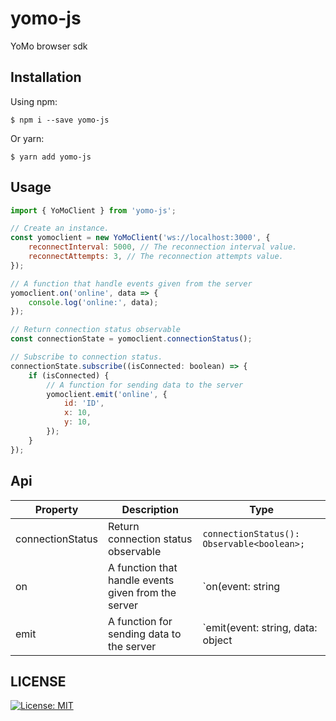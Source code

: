 # yomo-js

YoMo browser sdk

## Installation

Using npm:

```
$ npm i --save yomo-js
```

Or yarn:

```
$ yarn add yomo-js
```

## Usage

```js
import { YoMoClient } from 'yomo-js';

// Create an instance.
const yomoclient = new YoMoClient('ws://localhost:3000', {
    reconnectInterval: 5000, // The reconnection interval value.
    reconnectAttempts: 3, // The reconnection attempts value.
});

// A function that handle events given from the server
yomoclient.on('online', data => {
    console.log('online:', data);
});

// Return connection status observable
const connectionState = yomoclient.connectionStatus();

// Subscribe to connection status.
connectionState.subscribe((isConnected: boolean) => {
    if (isConnected) {
        // A function for sending data to the server
        yomoclient.emit('online', {
            id: 'ID',
            x: 10,
            y: 10,
        });
    }
});
```

## Api

| Property         | Description                                         | Type                                                    |
| ---------------- | --------------------------------------------------- | ------------------------------------------------------- |
| connectionStatus | Return connection status observable                | `connectionStatus(): Observable<boolean>;` |
| on               | A function that handle events given from the server | `on(event: string | 'close', cb: (data?: any) => void): void;` |
| emit             | A function for sending data to the server           | `emit(event: string, data: object | string): void;` |

## LICENSE

<a href="/LICENSE" target="_blank">
    <img alt="License: MIT" src="https://img.shields.io/badge/License-MIT-blue.svg" />
</a>
